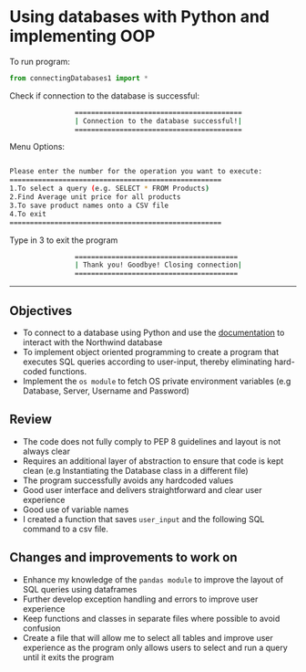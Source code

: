 # Using databases with Python and implementing OOP 


To run program:

```python
from connectingDatabases1 import *
```

Check if connection to the database is successful:

```bash
                =========================================
                | Connection to the database successful!|
                =========================================
```

Menu Options:

```bash

Please enter the number for the operation you want to execute:
====================================================
1.To select a query (e.g. SELECT * FROM Products)
2.Find Average unit price for all products
3.To save product names onto a CSV file
4.To exit
====================================================

```

Type in 3 to exit the program

```bash
                ========================================
                | Thank you! Goodbye! Closing connection|
                ========================================

```

---

## Objectives
- To connect to a database using Python and use the [documentation](https://docs.microsoft.com/en-us/sql/connect/python/pyodbc/step-3-proof-of-concept-connecting-to-sql-using-pyodbc?view=sql-server-ver15) to interact with the Northwind database
- To implement object oriented programming to create a program that executes SQL queries according to user-input, thereby eliminating hard-coded functions.
- Implement the `os module` to fetch OS private environment variables (e.g Database, Server, Username and Password)

## Review
- The code does not fully comply to PEP 8 guidelines and layout is not always clear 
- Requires an additional layer of abstraction to ensure that code is kept clean (e.g Instantiating the Database class in a different file)
- The program successfully avoids any hardcoded values
- Good user interface and delivers straightforward and clear user experience
- Good use of variable names
- I created a function that saves `user_input` and the following SQL command to a csv file. 

## Changes and improvements to work on
- Enhance my knowledge of the `pandas module` to improve the layout of SQL queries using dataframes
- Further develop exception handling and errors to improve user experience
- Keep functions and classes in separate files where possible to avoid confusion
- Create a file that will allow me to select all tables and improve user experience as the program only allows users to select and run a query until it exits the program


